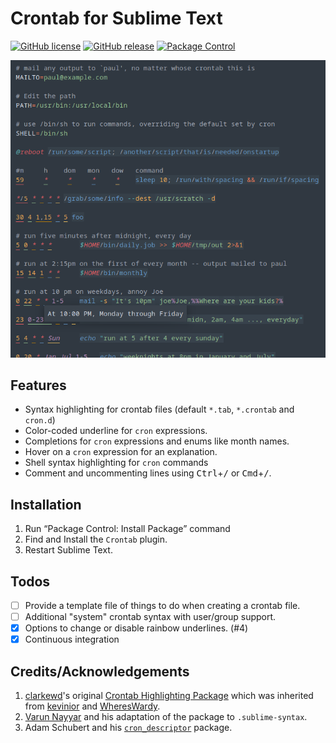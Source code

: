 # Crontab for Sublime Text

[![GitHub license](https://img.shields.io/github/license/michaelblyons/SublimeSyntax-Crontab.svg)](https://github.com/michaelblyons/SublimeSyntax-Crontab/blob/master/LICENSE)
[![GitHub release](https://img.shields.io/github/release/michaelblyons/SublimeSyntax-Crontab.svg)](https://GitHub.com/michaelblyons/SublimeSyntax-Crontab/releases/)
[![Package Control](https://packagecontrol.herokuapp.com/downloads/Crontab.svg?style=flat-square)](https://packagecontrol.io/packages/Crontab)

![Screenshot of highlighting][screenshot]

## Features

- Syntax highlighting for crontab files (default `*.tab`, `*.crontab` and `cron.d`)
- Color-coded underline for `cron` expressions.
- Completions for `cron` expressions and enums like month names.
- Hover on a `cron` expression for an explanation.
- Shell syntax highlighting for `cron` commands
- Comment and uncommenting lines using <kbd>Ctrl</kbd>+<kbd>/</kbd> or <kbd>Cmd</kbd>+<kbd>/</kbd>.

## Installation

1. Run “Package Control: Install Package” command
2. Find and Install the `Crontab` plugin.
3. Restart Sublime Text.

## Todos

- [ ] Provide a template file of things to do when creating a crontab file.
- [ ] Additional "system" crontab syntax with user/group support.
- [x] Options to change or disable rainbow underlines. (#4)
- [x] Continuous integration

## Credits/Acknowledgements

1. [clarkewd][]'s original [Crontab Highlighting Package][clarkewd-cron] which was inherited from [kevinior][] and [WheresWardy][].
2. [Varun Nayyar][nayyarv] and his adaptation of the package to `.sublime-syntax`.
3. Adam Schubert and his [`cron_descriptor`][cron_descriptor] package.

[screenshot]: demo/screenshot.png
[clarkewd]: https://github.com/clarkewd
[clarkewd-cron]: https://github.com/clarkewd/SublimeCrontab
[kevinior]: https://github.com/kevinior
[whereswardy]: https://github.com/WheresWardy
[nayyarv]: https://github.com/nayyarv
[cron_descriptor]: https://github.com/Salamek/cron-descriptor
